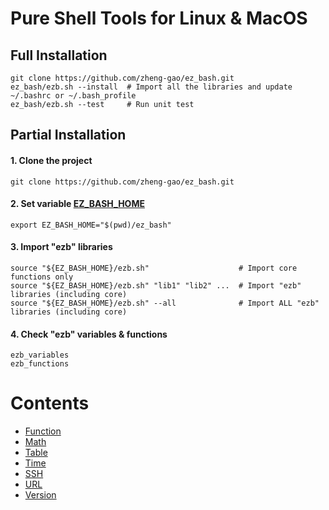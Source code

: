 # Pure Shell Tools for Linux & MacOS
## Full Installation
```shell
git clone https://github.com/zheng-gao/ez_bash.git
ez_bash/ezb.sh --install  # Import all the libraries and update ~/.bashrc or ~/.bash_profile
ez_bash/ezb.sh --test     # Run unit test
```
## Partial Installation
#### 1. Clone the project
```shell
git clone https://github.com/zheng-gao/ez_bash.git
````
#### 2. Set variable [__EZ_BASH_HOME__](https://github.com/zheng-gao/ez_bash/blob/master/ezb.sh#L10)
```shell
export EZ_BASH_HOME="$(pwd)/ez_bash"
```
#### 3. Import "ezb" libraries
```shell
source "${EZ_BASH_HOME}/ezb.sh"                    # Import core functions only
source "${EZ_BASH_HOME}/ezb.sh" "lib1" "lib2" ...  # Import "ezb" libraries (including core)
source "${EZ_BASH_HOME}/ezb.sh" --all              # Import ALL "ezb" libraries (including core)
```
#### 4. Check "ezb" variables & functions
```shell
ezb_variables
ezb_functions
```
# Contents
* [Function](docs/function.md)
* [Math](docs/math.md)
* [Table](docs/table.md)
* [Time](docs/time.md)
* [SSH](docs/ssh.md)
* [URL](docs/url.md)
* [Version](docs/version.md)

